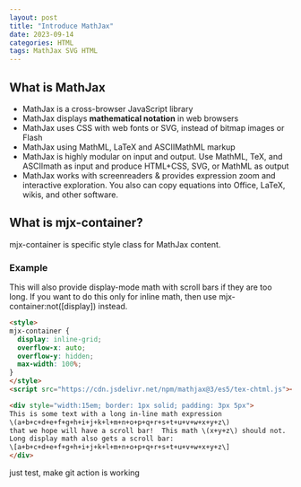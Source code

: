 ```yaml
---
layout: post
title: "Introduce MathJax"
date: 2023-09-14
categories: HTML
tags: MathJax SVG HTML
---
```


## What is MathJax

- MathJax is a cross-browser JavaScript library
- MathJax displays **mathematical notation** in web browsers
- MathJax uses CSS with web fonts or SVG, instead of bitmap images or Flash
- MathJax using MathML, LaTeX and ASCIIMathML markup
- MathJax is highly modular on input and output. Use MathML, TeX, and ASCIImath as input and produce HTML+CSS, SVG, or MathML as output
- MathJax works with screenreaders & provides expression zoom and interactive exploration. You also can copy equations into Office, LaTeX, wikis, and other software.

## What is mjx-container?

mjx-container is specific style class for MathJax content.

### Example 
This will also provide display-mode math with scroll bars if they are too long. If you want to do this only for inline math, then use mjx-container:not([display]) instead.

```html
<style>
mjx-container {
  display: inline-grid;
  overflow-x: auto;
  overflow-y: hidden;
  max-width: 100%;
}
</style>
<script src="https://cdn.jsdelivr.net/npm/mathjax@3/es5/tex-chtml.js"></script>

<div style="width:15em; border: 1px solid; padding: 3px 5px">
This is some text with a long in-line math expression
\(a+b+c+d+e+f+g+h+i+j+k+l+m+n+o+p+q+r+s+t+u+v+w+x+y+z\)
that we hope will have a scroll bar!  This math \(x+y+z\) should not.
Long display math also gets a scroll bar:
\[a+b+c+d+e+f+g+h+i+j+k+l+m+n+o+p+q+r+s+t+u+v+w+x+y+z\]
</div>

```
just test, make git action is working